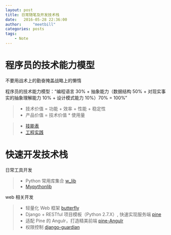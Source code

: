 ```yaml
---
layout: post
title: 日常随笔及开发技术栈
date:   2016-05-28 22:36:00
author:     "meetbill"
categories: posts
tags:
    - Note
---
```


# 程序员的技术能力模型

不要用战术上的勤奋掩盖战略上的懒惰

程序员的技术能力模型：“编程语言 30% + 抽象能力（数据结构 50% + 对现实事实的抽象理解能力 10% + 设计模式能力 10%）70% = 100%”

> * 技术价值 = 功能 + 效率 + 性能 + 稳定性
> * 产品价值 = 技术价值 * 使用量

> * [技能表](https://github.com/meetbill/skill_sheet)
> * [工程实践](https://github.com/meetbill/eng-practices)

# 快速开发技术栈

日常工具开发

> * Python 常用库集合 [w_lib](https://github.com/meetbill/w_lib)
> * [Mypythonlib](https://github.com/meetbill/MyPythonLib)

web 相关开发

> * 轻量化 Web 框架 [butterfly](https://github.com/meetbill/butterfly)
> * Django + RESTful 项目模板（Python 2.7.X）, 快速实现服务端 [pine](https://github.com/meetbill/pine)
> * 适配 Pine 的 Angulr，打造精美前端 [pine-Angulr](https://github.com/meetbill/pine-Angulr)
> * 权限控制 [django-guardian](https://github.com/meetbill/django-guardian)
